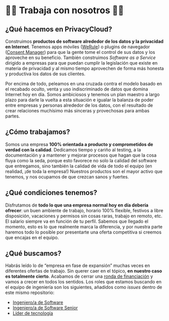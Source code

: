 # 👩‍💻 Trabaja con nosotros 👨‍💻


## ¿Qué hacemos en PrivacyCloud?

Construimos **productos de software alrededor de los datos y la privacidad en Internet**. Tenemos apps móviles ([WeRule](https://werule.app)) o plugins de navegador ([Consent Manager](https://chrome.google.com/webstore/detail/consent-manager/gpkoajillfmlpnglbagpplnphadbfalh?hl=en)) para que la gente tome el control de sus datos y los aproveche en su beneficio. También construimos _Software as a Service_ dirigido a empresas para que puedan cumplir la legislación que existe en materia de privacidad y al mismo tiempo aprovechen de forma más honesta y productiva los datos de sus clientes.

Por encima de todo, peleamos en una cruzada contra el modelo basado en el recabado oculto, venta y uso indiscriminado de datos que domina Internet hoy en día. Somos ambiciosos y tenemos un plan maestro a largo plazo para darle la vuelta a esta situación e igualar la balanza de poder entre empresas y personas alrededor de los datos, con el resultado de crear relaciones muchísimo más sinceras y provechosas para ambas partes.

## ¿Cómo trabajamos?

Somos una empresa **100% orientada a producto y comprometidos de verdad con la calidad**. Dedicamos tiempo y cariño al testing, a la documentación y a mantener y mejorar procesos que hagan que la cosa fluya como la seda, porque esto favorece no solo la calidad del software que entregamos, sino también la calidad de vida de todo el equipo (en realidad, ¡de toda la empresa!) Nuestros productos son el mayor activo que tenemos, y nos ocupamos de que crezcan sanos y fuertes.

## ¿Qué condiciones tenemos?

Disfrutamos de **todo lo que una empresa normal hoy en día debería ofrecer**: un buen ambiente de trabajo, horario 100% flexible, festivos a libre disposición, vacaciones y permisos sin cosas raras, trabajo en remoto, etc. El salario siempre va en función de tu perfil. Sabemos que llegado el momento, esto es lo que realmente marca la diferencia, y por nuestra parte haremos todo lo posible por presentarte una oferta competitiva si creemos que encajas en el equipo.

## ¿Qué buscamos?

Habrás leído lo de “empresa en fase de expansión” muchas veces en diferentes ofertas de trabajo. Sin querer caer en el tópico, **en nuestro caso es totalmente cierto**. Acabamos de cerrar una [ronda de financiación](https://www.bbva.com/en/bbva-invests-in-spanish-startup-privacycloud/) y vamos a crecer en todos los sentidos. Los roles que estamos buscando en el equipo de ingeniería son los siguientes, añadidos como _issues_ dentro de este mismo repositorio:

- [Ingeniero/a de Software](https://github.com/privacycloud/jobs/issues/3)
- [Ingeniero/a de Software Senior](https://github.com/privacycloud/jobs/issues/4)
- [Líder de tecnología](https://github.com/privacycloud/jobs/issues/5)

